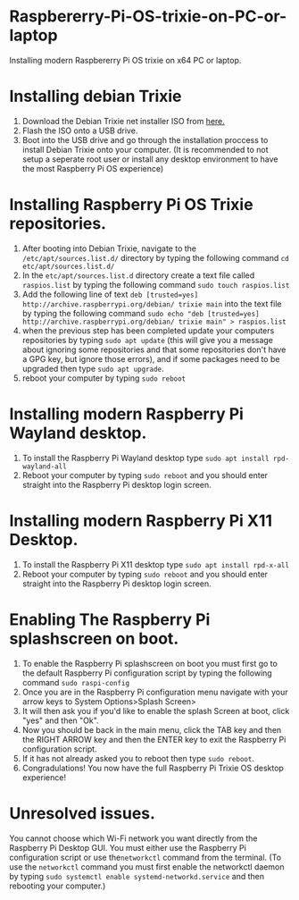 # Raspbererry-Pi-OS-trixie-on-PC-or-laptop
Installing modern Raspbererry Pi OS trixie on x64 PC or laptop.

# Installing debian Trixie
1. Download the Debian Trixie net installer ISO from [here.](https://www.debian.org/)
2. Flash the ISO onto a USB drive.
3. Boot into the USB drive and go through the installation proccess to install Debian Trixie onto your computer.
(It is recommended to not setup a seperate root user or install any desktop environment to have the most Raspberry Pi OS experience)
# Installing Raspberry Pi OS Trixie repositories.
1. After booting into Debian Trixie, navigate to the `/etc/apt/sources.list.d/` directory by typing the following command `cd etc/apt/sources.list.d/`
2. In the `etc/apt/sources.list.d` directory create a text file called `raspios.list` by typing the following command `sudo touch raspios.list`
3. Add the following line of text `deb [trusted=yes] http://archive.raspberrypi.org/debian/ trixie main` into the text file by typing the following command `sudo echo "deb [trusted=yes] http://archive.raspberrypi.org/debian/ trixie main" > raspios.list`
4. when the previous step has been completed update your computers repositories by typing `sudo apt update` (this will give you a message about ignoring some repositories and that some repositories don't have a GPG key, but ignore those errors), and if some packages need to be upgraded then type `sudo apt upgrade`.
5. reboot your computer by typing `sudo reboot`
# Installing modern Raspberry Pi Wayland desktop.
1. To install the Raspberry Pi Wayland desktop type `sudo apt install rpd-wayland-all`
2. Reboot your computer by typing `sudo reboot` and you should enter straight into the Raspberry Pi desktop login screen.
# Installing modern Raspberry Pi X11 Desktop.
1. To install the Raspberry Pi X11 desktop type `sudo apt install rpd-x-all`
2. Reboot your computer by typing `sudo reboot` and you should enter straight into the Raspberry Pi desktop login screen.
# Enabling The Raspberry Pi splashscreen on boot.
1. To enable the Raspberry Pi splashscreen on boot you must first go to the default Raspberry Pi configuration script by typing the following command `sudo raspi-config`
2. Once you are in the Raspberry Pi configuration menu navigate with your arrow keys to System Options>Splash Screen>
3. It will then ask you if you'd like to enable the splash Screen at boot, click "yes" and then "Ok".
4. Now you should be back in the main menu, click the TAB key and then the RIGHT ARROW key and then the ENTER key to exit the Raspberry Pi configuration script.
5. If it has not already asked you to reboot then type `sudo reboot`.
6. Congradulations! You now have the full Raspberry Pi Trixie OS desktop experience!
# Unresolved issues.
You cannot choose which Wi-Fi network you want directly from the Raspberry Pi Desktop GUI. You must either use the Raspberry Pi configuration script or use the`networkctl` command from the terminal.
(To use the `networkctl` command you must first enable the networkctl daemon by typing `sudo systemctl enable systemd-networkd.service` and then rebooting your computer.)
